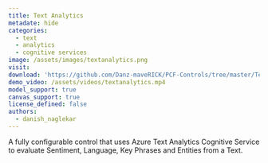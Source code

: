 ```yaml
---
title: Text Analytics
metadate: hide
categories:
  - text
  - analytics
  - cognitive services
image: /assets/images/textanalytics.png
visit:
download: 'https://github.com/Danz-maveRICK/PCF-Controls/tree/master/TextAnalytics'
demo_video: /assets/videos/textanalytics.mp4
model_support: true
canvas_support: true
license_defined: false
authors:
  - danish_naglekar
---
```


A fully configurable control that uses Azure Text Analytics Cognitive Service to evaluate Sentiment, Language, Key Phrases and Entities from a Text.
